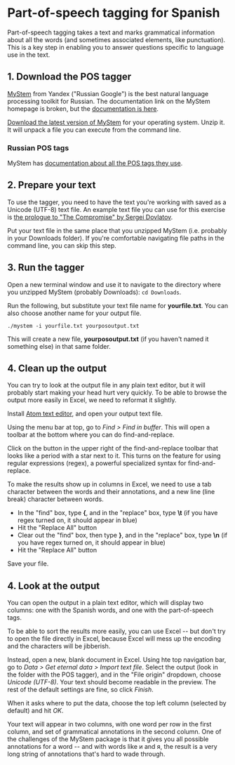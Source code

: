 # Part-of-speech tagging for Spanish
Part-of-speech tagging takes a text and marks grammatical information about all the words (and sometimes associated elements, like punctuation). This is a key step in enabling you to answer questions specific to language use in the text.

## 1. Download the POS tagger
[MyStem](https://tech.yandex.ru/mystem/) from Yandex ("Russian Google") is the best natural language processing toolkit for Russian. The documentation link on the MyStem homepage is broken, but the [documentation is here](https://tech.yandex.ru/mystem/doc/index-docpage/).

[Download the latest version of MyStem](https://tech.yandex.ru/mystem/) for your operating system. Unzip it. It will unpack a file you can execute from the command line.

### Russian POS tags
MyStem has [documentation about all the POS tags they use](https://tech.yandex.ru/mystem/doc/grammemes-values-docpage/).


## 2. Prepare your text
To use the tagger, you need to have the text you're working with saved as a Unicode (UTF-8) text file. An example text file you can use for this exercise is [the prologue to "The Compromise" by Sergei Dovlatov](kompromiss.txt).

Put your text file in the same place that you unzipped MyStem (i.e. probably in your Downloads folder). If you're comfortable navigating file paths in the command line, you can skip this step.

## 3. Run the tagger
Open a new terminal window and use it to navigate to the directory where you unzipped MyStem (probably Downloads): `cd Downloads`.

Run the following, but substitute your text file name for **yourfile.txt**. You can also choose another name for your output file.

`./mystem -i yourfile.txt yourposoutput.txt`

This will create a new file, **yourposoutput.txt** (if you haven't named it something else) in that same folder.


## 4. Clean up the output
You can try to look at the output file in any plain text editor, but it will probably start making your head hurt very quickly. To be able to browse the output more easily in Excel, we need to reformat it slightly.

Install [Atom text editor](https://atom.io/), and open your output text file.

Using the menu bar at top, go to *Find > Find in buffer*. This will open a toolbar at the bottom where you can do find-and-replace.

Click on the button in the upper right of the find-and-replace toolbar that looks like a period with a star next to it. This turns on the feature for using regular expressions (regex), a powerful specialized syntax for find-and-replace.

To make the results show up in columns in Excel, we need to use a tab character between the words and their annotations, and a new line (line break) character between words.

* In the "find" box, type **{**, and in the "replace" box, type **\t** (if you have regex turned on, it should appear in blue)
* Hit the "Replace All" button
* Clear out the "find" box, then type **}**, and in the "replace" box, type **\n** (if you have regex turned on, it should appear in blue)
* Hit the "Replace All" button

Save your file.


## 4. Look at the output


You can open the output in a plain text editor, which will display two columns: one with the Spanish words, and one with the part-of-speech tags.

To be able to sort the results more easily, you can use Excel -- but don't try to open the file directly in Excel, because Excel will mess up the encoding and the characters will be jibberish.

Instead, open a new, blank document in Excel. Using hte top navigation bar, go to *Data > Get eternal data > Import text file*. Select the output (look in the folder with the POS tagger), and in the "File origin" dropdown, choose *Unicode (UTF-8)*. Your text should become readable in the preview. The rest of the default settings are fine, so click *Finish*.

When it asks where to put the data, choose the top left column (selected by default) and hit *OK*.

Your text will appear in two columns, with one word per row in the first column, and set of grammatical annotations in the second column. One of the challenges of the MyStem package is that it gives you all possible annotations for a word -- and with words like и and я, the result is a very long string of annotations that's hard to wade through.

